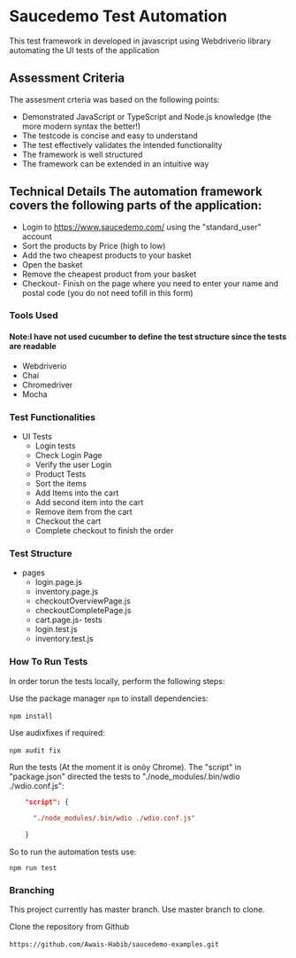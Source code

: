 # Saucedemo Test Automation
This test framework in developed in javascript using Webdriverio library automating the UI tests of the application 

## Assessment Criteria
The assesment crteria was based on the following points: 

- Demonstrated JavaScript or TypeScript and Node.js knowledge (the more modern syntax the better!)
- The testcode is concise and easy to understand
- The test effectively validates the intended functionality
- The framework is well structured
- The framework can be extended in an intuitive way 

## Technical Details The automation framework covers the following parts of the application: 

- Login to https://www.saucedemo.com/ using the "standard_user" account
- Sort the products by Price (high to low)
- Add the two cheapest products to your basket
- Open the basket
- Remove the cheapest product from your basket
- Checkout- Finish on the page where you need to enter your name and postal code (you do not need tofill in this form) 

### Tools Used

#### Note:I have not used cucumber to define the test structure since the tests are readable 

- Webdriverio
- Chai 
- Chromedriver
- Mocha  

### Test Functionalities

- UI Tests  
  - Login tests     
  - Check Login Page    
  - Verify the user Login  
  - Product Tests    
  - Sort the items    
  - Add Items into the cart    
  - Add second item into the cart    
  - Remove item from the cart    
  - Checkout the cart    
  - Complete checkout to finish the order    
  
### Test Structure  
  - pages    
    - login.page.js    
    - inventory.page.js    
    - checkoutOverviewPage.js    
    - checkoutCompletePage.js    
    - cart.page.js- tests    
    - login.test.js    
    - inventory.test.js   
    
### How To Run Tests 
In order torun the tests locally, perform the following steps:   

Use the package manager `npm` to install dependencies:

```npm install``` 
    
Use audixfixes if required:
    
```npm audit fix``` 
    
Run the tests (At the moment it is onöy Chrome). The "script" in "package.json" directed the tests to "./node_modules/.bin/wdio ./wdio.conf.js":
    
``` json
    "script": {
      
      "./node_modules/.bin/wdio ./wdio.conf.js"
    
    }
 ```
    
So to run the automation tests use:
    
```npm run test```
    
### Branching 
    
This project currently has master branch. Use master branch to clone. 
    
Clone the repository from Github
    
```https://github.com/Awais-Habib/saucedemo-examples.git``` 
